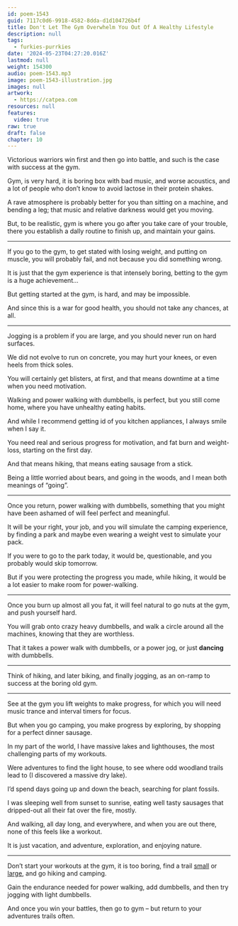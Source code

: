 ```yaml
---
id: poem-1543
guid: 7117c0d6-9918-4582-8dda-d1d104726b4f
title: Don't Let The Gym Overwhelm You Out Of A Healthy Lifestyle
description: null
tags:
  - furkies-purrkies
date: '2024-05-23T04:27:20.016Z'
lastmod: null
weight: 154300
audio: poem-1543.mp3
image: poem-1543-illustration.jpg
images: null
artwork:
  - https://catpea.com
resources: null
features:
  video: true
raw: true
draft: false
chapter: 10
---
```


Victorious warriors win first and then go into battle,
and such is the case with success at the gym.

Gym, is very hard, it is boring box with bad music, and worse acoustics,
and a lot of people who don’t know to avoid lactose in their protein shakes.

A rave atmosphere is probably better for you than sitting on a machine,
and bending a leg; that music and relative darkness would get you moving.

But, to be realistic, gym is where you go after you take care of your trouble,
there you establish a dally routine to finish up, and maintain your gains.

---

If you go to the gym, to get stated with losing weight, and putting on muscle,
you will probably fail, and not because you did something wrong.

It is just that the gym experience is that intensely boring,
betting to the gym is a huge achievement...

But getting started at the gym, is hard,
and may be impossible.

And since this is a war for good health,
you should not take any chances, at all.

---

Jogging is a problem if you are large,
and you should never run on hard surfaces.

We did not evolve to run on concrete,
you may hurt your knees, or even heels from thick soles.

You will certainly get blisters, at first,
and that means downtime at a time when you need motivation.

Walking and power walking with dumbbells,
is perfect, but you still come home, where you have unhealthy eating habits.

And while I recommend getting id of you kitchen appliances,
I always smile when I say it.

You need real and serious progress for motivation,
and fat burn and weight-loss, starting on the first day.

And that means hiking,
that means eating sausage from a stick.

Being a little worried about bears,
and going in the woods, and I mean both meanings of “going”.

---

Once you return, power walking with dumbbells,
something that you might have been ashamed of will feel perfect and meaningful.

It will be your right, your job, and you will simulate the camping experience,
by finding a park and maybe even wearing a weight vest to simulate your pack.

If you were to go to the park today,
it would be, questionable, and you probably would skip tomorrow.

But if you were protecting the progress you made,
while hiking, it would be a lot easier to make room for power-walking.

---

Once you burn up almost all you fat,
it will feel natural to go nuts at the gym, and push yourself hard.

You will grab onto crazy heavy dumbbells,
and walk a circle around all the machines, knowing that they are worthless.

That it takes a power walk with dumbbells,
or a power jog, or just __dancing__ with dumbbells.

---

Think of hiking, and later biking, and finally jogging,
as an on-ramp to success at the boring old gym.

---

See at the gym you lift weights to make progress,
for which you will need music trance and interval timers for focus.

But when you go camping, you make progress by exploring,
by shopping for a perfect dinner sausage.

In my part of the world, I have massive lakes and lighthouses,
the most challenging parts of my workouts.

Were adventures to find the light house,
to see where odd woodland trails lead to (I discovered a massive dry lake).

I’d spend days going up and down the beach,
searching for plant fossils.

I was sleeping well from sunset to sunrise,
eating well tasty sausages that dripped-out all their fat over the fire, mostly.

And walking, all day long, and everywhere,
and when you are out there, none of this feels like a workout.

It is just vacation, and adventure, exploration,
and enjoying nature.

---

Don’t start your workouts at the gym, it is too boring,
find a trail [small][1] or [large][2], and go hiking and camping.

Gain the endurance needed for power walking, add dumbbells,
and then try jogging with light dumbbells.

And once you win your battles,
then go to gym – but return to your adventures trails often.

[1]: https://www.youtube.com/results?search_query=Nordhouse+Dunes
[2]: https://www.youtube.com/watch?v=EzXP5PjRHjM&list=PLXiz2lWve6AJrEVuAjfL4eaBDEMfdbKa6

